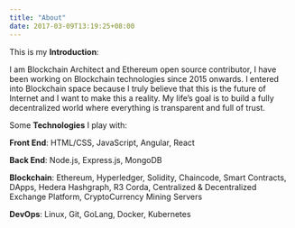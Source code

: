 ```yaml
---
title: "About"
date: 2017-03-09T13:19:25+08:00
---
```


This is my **Introduction**:

I am Blockchain Architect and Ethereum open source contributor, I have been working on Blockchain technologies since 2015 onwards. I entered into Blockchain space because I truly believe that this is the future of Internet and I want to make this a reality. My life’s goal is to build a fully decentralized world where everything is transparent and full of trust.

Some **Technologies** I play with:

**Front End**: HTML/CSS, JavaScript, Angular, React

**Back End**: Node.js, Express.js, MongoDB

**Blockchain**: Ethereum, Hyperledger, Solidity, Chaincode, Smart Contracts, DApps, Hedera Hashgraph, R3 Corda, Centralized & Decentralized Exchange Platform, CryptoCurrency Mining Servers

**DevOps**: Linux, Git, GoLang, Docker, Kubernetes
